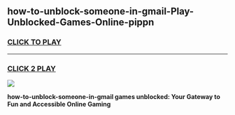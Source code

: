 
## how-to-unblock-someone-in-gmail-Play-Unblocked-Games-Online-pippn
<h3>
<a href="https://premium76.site?title=how-to-unblock-someone-in-gmail&ref=25A">CLICK TO PLAY</a></h3>
<hr>

<h3>
<a href="https://premium76.site?title=how-to-unblock-someone-in-gmail&ref=25A">CLICK 2 PLAY</a>
  
</h3>

<a href="https://premium76.site?title=how-to-unblock-someone-in-gmail&ref=25A"><img src="https://clearcache.store/games.png"></a>


**how-to-unblock-someone-in-gmail games unblocked: Your Gateway to Fun and Accessible Online Gaming**
